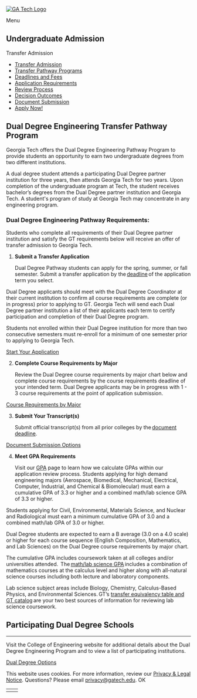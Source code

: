 [![GA Tech Logo](https://admission.gatech.edu/images/gt-logo-oneline-white.svg)](https://admission.gatech.edu/)

Menu

## Undergraduate Admission

Transfer Admission

- [Transfer Admission](https://admission.gatech.edu/transfer)
- [Transfer Pathway Programs](https://admission.gatech.edu/transfer/transfer-pathway-programs)
- [Deadlines and Fees](https://admission.gatech.edu/transfer/deadlines-fees)
- [Application Requirements](https://admission.gatech.edu/transfer/application-requirements)
- [Review Process](https://admission.gatech.edu/transfer/application-review)
- [Decision Outcomes](https://admission.gatech.edu/transfer/decision-outcomes)
- [Document Submission](https://admission.gatech.edu/apply/documents)
- [Apply Now!](https://application.gatech.edu/apply/)

## Dual Degree Engineering Transfer Pathway Program

Georgia Tech offers the Dual Degree Engineering Pathway Program to provide students an opportunity to earn two undergraduate degrees from two different institutions.

A dual degree student attends a participating Dual Degree partner institution for three years, then attends Georgia Tech for two years. Upon completion of the undergraduate program at Tech, the student receives bachelor’s degrees from the Dual Degree partner institution and Georgia Tech. A student's program of study at Georgia Tech may concentrate in any engineering program.

### Dual Degree Engineering Pathway Requirements:

Students who complete all requirements of their Dual Degree partner institution and satisfy the GT requirements below will receive an offer of transfer admission to Georgia Tech.

1. **Submit a Transfer Application**


    Dual Degree Pathway students can apply for the spring, summer, or fall semester. Submit a transfer application by the [deadline](https://admission.gatech.edu/transfer/deadlines-fees) of the application term you select.

Dual Degree applicants should meet with the Dual Degree Coordinator at their current institution to confirm all course requirements are complete (or in progress) prior to applying to GT. Georgia Tech will send each Dual Degree partner institution a list of their applicants each term to certify participation and completion of their Dual Degree program.

Students not enrolled within their Dual Degree institution for more than two consecutive semesters must re-enroll for a minimum of one semester prior to applying to Georgia Tech.

[Start Your Application](https://application.gatech.edu/apply/)

2. **Complete Course Requirements by Major**


    Review the Dual Degree course requirements by major chart below and complete course requirements by the course requirements deadline of your intended term. Dual Degree applicants may be in progress with 1 - 3 course requirements at the point of application submission.

[Course Requirements by Major](https://admission.gatech.edu/images/pdf/Engineering-Program-Course-Req-Chart-Sept-2024.pdf)

3. **Submit Your Transcript(s)**


    Submit official transcript(s) from all prior colleges by the [document deadline](https://admission.gatech.edu/transfer/deadlines-fees).

[Document Submission Options](https://admission.gatech.edu/apply/documents)

4. **Meet GPA Requirements**


    Visit our [GPA](https://admission.gatech.edu/transfer/gpa-requirements) page to learn how we calculate GPAs within our application review process. Students applying for high demand engineering majors (Aerospace, Biomedical, Mechanical, Electrical, Computer, Industrial, and Chemical & Biomolecular) must earn a cumulative GPA of 3.3 or higher and a combined math/lab science GPA of 3.3 or higher.

Students applying for Civil, Environmental, Materials Science, and Nuclear and Radiological must earn a minimum cumulative GPA of 3.0 and a combined math/lab GPA of 3.0 or higher.

Dual Degree students are expected to earn a B average (3.0 on a 4.0 scale) or higher for each course sequence (English Composition, Mathematics, and Lab Sciences) on the Dual Degree course requirements by major chart.

The cumulative GPA includes coursework taken at all colleges and/or universities attended.  The [math/lab science GPA](https://admission.gatech.edu/transfer/gpa-requirements) includes a combination of mathematics courses at the calculus level and higher along with all-natural science courses including both lecture and laboratory components.

Lab science subject areas include Biology, Chemistry, Calculus-Based Physics, and Environmental Sciences. GT’s [transfer equivalency table and GT catalog](https://oscar.gatech.edu/) are your two best sources of information for reviewing lab science coursework.


## Participating Dual Degree Schools

* * *

Visit the College of Engineering website for additional details about the Dual Degree Engineering Program and to view a list of participating institutions.

[Dual Degree Options](https://coe.gatech.edu/undergraduates/undergraduate-dual-degree-options)

This website uses cookies. For more information, review our [Privacy & Legal Notice](https://www.gatech.edu/privacy). Questions? Please email [privacy@gatech.edu](mailto:privacy@gatech.edu).
OK

|     |     |
| --- | --- |
|  |  |
